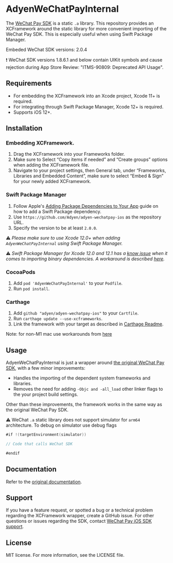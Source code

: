 # AdyenWeChatPayInternal

The [WeChat Pay SDK](https://developers.weixin.qq.com/doc/oplatform/en/Downloads/iOS_Resource.html) is a static `.a` library. This repository provides an XCFramework around the static library for more convenient importing of the WeChat Pay SDK. This is especially useful when using Swift Package Manager.

Embeded WeChat SDK versions: 2.0.4

:heavy_exclamation_mark: WeChat SDK versions 1.8.6.1 and below contain UIKit symbols and cause rejection during App Store Review: "ITMS-90809: Deprecated API Usage".

## Requirements

- For embedding the XCFramework into an Xcode project, Xcode 11+ is required.
- For integrating through Swift Package Manager, Xcode 12+ is required.
- Supports iOS 12+.

## Installation

### Embedding XCFramework.

1. Drag the XCFramework into your Frameworks folder.
2. Make sure to Select “Copy items if needed” and “Create groups” options when adding the XCFramework file.
3. Navigate to your project settings, then General tab, under “Frameworks, Libraries and Embedded Content”, make sure to select “Embed & Sign” for your newly added XCFramework.

### Swift Package Manager

1. Follow Apple's [Adding Package Dependencies to Your App](https://developer.apple.com/documentation/xcode/adding_package_dependencies_to_your_app) guide on how to add a Swift Package dependency.
2. Use `https://github.com/Adyen/adyen-wechatpay-ios` as the repository URL.
3. Specify the version to be at least `2.0.0`.

:warning: _Please make sure to use Xcode 12.0+ when adding `AdyenWeChatPayInternal` using Swift Package Manager._

:warning: _Swift Package Manager for Xcode 12.0 and 12.1 has a [know issue](https://bugs.swift.org/browse/SR-13343) when it comes to importing binary dependencies. A workaround is described [here](https://forums.swift.org/t/swiftpm-binarytarget-dependency-and-code-signing/38953)._

### CocoaPods

1. Add `pod 'AdyenWeChatPayInternal'` to your `Podfile`.
2. Run `pod install`.

### Carthage

1. Add `github "adyen/adyen-wechatpay-ios"` to your `Cartfile`.
2. Run `carthage update --use-xcframeworks`.
3. Link the framework with your target as described in [Carthage Readme](https://github.com/Carthage/Carthage#adding-frameworks-to-an-application).

Note: for non-M1 mac use workarounds from [here](https://github.com/Carthage/Carthage/issues/3019#issuecomment-665136323)

## Usage

AdyenWeChatPayInternal is just a wrapper around [the original WeChat Pay SDK](https://developers.weixin.qq.com/doc/oplatform/en/Downloads/iOS_Resource.html), with a few minor improvements:

- Handles the importing of the dependent system frameworks and libraries.
- Removes the need for adding `-Objc and -all_load` other linker flags to the your project build settings.

Other than these improvements, the framework works in the same way as the original WeChat Pay SDK.

:warning: WeChat `.a` static library does not support simulator for `arm64` architecture.
To debug on simulator use debug flags

```swift
#if !(targetEnvironment(simulator))

// Code that calls WeChat SDK

#endif
```

## Documentation

Refer to the [original documentation](https://developers.weixin.qq.com/doc/oplatform/en/Mobile_App/Access_Guide/iOS.html).

## Support

If you have a feature request, or spotted a bug or a technical problem regarding the XCFramework wrapper, create a GitHub issue. For other questions or issues regarding the SDK, contact [WeChat Pay iOS SDK support](https://developers.weixin.qq.com/doc/oplatform/en/Mobile_App/Access_Guide/iOS.html).

## License

MIT license. For more information, see the LICENSE file.

